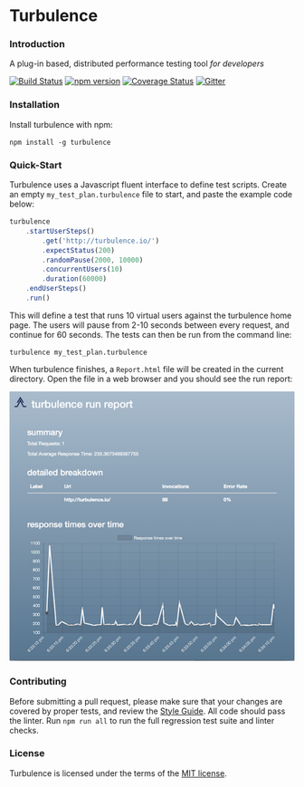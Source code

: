 # Turbulence
### Introduction
A plug-in based, distributed performance testing tool *for developers*

[![Build Status](https://travis-ci.org/njenan/turbulence.svg?branch=master)](https://travis-ci.org/njenan/turbulence)
[![npm version](https://badge.fury.io/js/turbulence.svg)](https://badge.fury.io/js/turbulence)
[![Coverage Status](https://coveralls.io/repos/github/njenan/turbulence/badge.svg?branch=master)](https://coveralls.io/github/njenan/turbulence?branch=master)
[![Gitter](https://badges.gitter.im/turbulence-performance-test/Lobby.svg)](https://gitter.im/turbulence-performance-test/Lobby?utm_source=badge&utm_medium=badge&utm_campaign=pr-badge)

### Installation

Install turbulence with npm:

    npm install -g turbulence


### Quick-Start
Turbulence uses a Javascript fluent interface to define test scripts.  Create an empty `my_test_plan.turbulence` file to start, and paste the example code below:

```javascript
turbulence
    .startUserSteps()
        .get('http://turbulence.io/')
        .expectStatus(200)
        .randomPause(2000, 10000)
        .concurrentUsers(10)
        .duration(60000)
    .endUserSteps()
    .run()
```

This will define a test that runs 10 virtual users against the turbulence home page.  The users will pause from 2-10 seconds between every request, and continue for 60 seconds.  The tests can then be run from the command line:
 
    turbulence my_test_plan.turbulence

When turbulence finishes, a `Report.html` file will be created in the current directory.  Open the file in a web browser and you should see the run report:

![Example Turbulence Report](./example-report.png)


### Contributing
Before submitting a pull request, please make sure that your changes are covered by proper tests, and review the [Style Guide](./STYLE_GUIDE.md).  All code should pass the linter.  Run `npm run all` to run the full regression test suite and linter checks.


### License

Turbulence is licensed under the terms of the [MIT license](./LICENSE).
